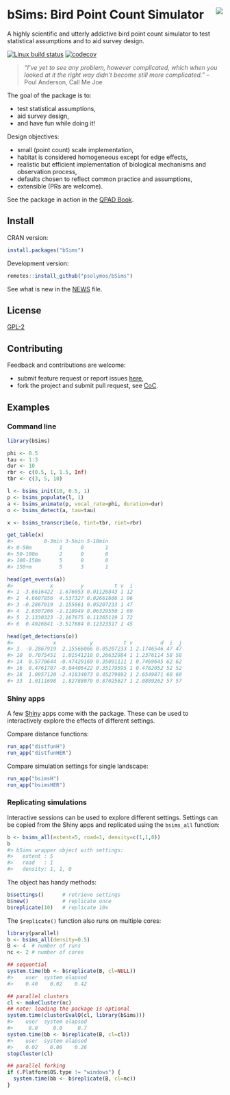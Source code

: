# bSims: Bird Point Count Simulator <img src="https://raw.githubusercontent.com/psolymos/bSims/master/bsims.gif" align="right" style="padding-left:10px;background-color:white;" />

A highly scientific and utterly addictive bird point count simulator to
test statistical assumptions and to aid survey design.

[![Linux build
status](https://travis-ci.org/psolymos/bSims.svg?branch=master)](https://travis-ci.org/psolymos/bSims)
[![codecov](https://codecov.io/gh/psolymos/bSims/branch/master/graph/badge.svg)](https://codecov.io/gh/psolymos/bSims)

> *“I’ve yet to see any problem, however complicated, which when you
> looked at it the right way didn’t become still more complicated.”* –
> Poul Anderson, Call Me Joe

The goal of the package is to:

  - test statistical assumptions,
  - aid survey design,
  - and have fun while doing it\!

Design objectives:

  - small (point count) scale implementation,
  - habitat is considered homogeneous except for edge effects,
  - realistic but efficient implementation of biological mechanisms and
    observation process,
  - defaults chosen to reflect common practice and assumptions,
  - extensible (PRs are welcome).

See the package in action in the [QPAD
Book](https://peter.solymos.org/qpad-book/).

## Install

CRAN version:

``` r
install.packages("bSims")
```

Development version:

``` r
remotes::install_github("psolymos/bSims")
```

See what is new in the [NEWS](NEWS.md) file.

## License

[GPL-2](https://www.gnu.org/licenses/old-licenses/gpl-2.0.html)

## Contributing

Feedback and contributions are welcome:

  - submit feature request or report issues
    [here](https://github.com/psolymos/bSims/issues),
  - fork the project and submit pull request, see
    [CoC](CODE_OF_CONDUCT.md).

## Examples

### Command line

``` r
library(bSims)

phi <- 0.5
tau <- 1:3
dur <- 10
rbr <- c(0.5, 1, 1.5, Inf)
tbr <- c(3, 5, 10)

l <- bsims_init(10, 0.5, 1)
p <- bsims_populate(l, 1)
a <- bsims_animate(p, vocal_rate=phi, duration=dur)
o <- bsims_detect(a, tau=tau)

x <- bsims_transcribe(o, tint=tbr, rint=rbr)

get_table(x)
#>          0-3min 3-5min 5-10min
#> 0-50m         1      0       1
#> 50-100m       2      0       0
#> 100-150m      5      0       0
#> 150+m         5      3       1

head(get_events(a))
#>            x         y          t v  i
#> 1 -3.6616422 -1.676053 0.01126843 1 12
#> 2  4.6607856  4.537327 0.02661606 1 96
#> 3 -0.2867919  2.155661 0.05207233 1 47
#> 4  2.6507206 -1.110949 0.06329550 1 69
#> 5  2.1330323 -2.167675 0.11365119 1 72
#> 6  0.4926841 -3.517884 0.12323517 1 45

head(get_detections(o))
#>             x           y          t v         d  i  j
#> 3  -0.2867919  2.15566066 0.05207233 1 2.1746546 47 47
#> 10  0.7075451  1.01541218 0.26632984 1 1.2376114 58 58
#> 14  0.5770644 -0.47429169 0.35091111 1 0.7469645 62 62
#> 16  0.4761707 -0.04406422 0.35179595 1 0.4782052 52 52
#> 18  1.0957120 -2.41834073 0.45279692 1 2.6549871 60 60
#> 33  1.0111698  1.82788079 0.87025627 1 2.0889262 57 57
```

### Shiny apps

A few [Shiny](https://shiny.rstudio.com/) apps come with the package.
These can be used to interactively explore the effects of different
settings.

Compare distance functions:

``` r
run_app("distfunH")
run_app("distfunHER")
```

Compare simulation settings for single landscape:

``` r
run_app("bsimsH")
run_app("bsimsHER")
```

### Replicating simulations

Interactive sessions can be used to explore different settings. Settings
can be copied from the Shiny apps and replicated using the `bsims_all`
function:

``` r
b <- bsims_all(extent=5, road=1, density=c(1,1,0))
b
#> bSims wrapper object with settings:
#>   extent : 5
#>   road   : 1
#>   density: 1, 1, 0
```

The object has handy methods:

``` r
b$settings()      # retrieve settings
b$new()           # replicate once
b$replicate(10)   # replicate 10x
```

The `$replicate()` function also runs on multiple cores:

``` r
library(parallel)
b <- bsims_all(density=0.5)
B <- 4  # number of runs
nc <- 2 # number of cores

## sequential
system.time(bb <- b$replicate(B, cl=NULL))
#>    user  system elapsed 
#>    0.40    0.02    0.42

## parallel clusters
cl <- makeCluster(nc)
## note: loading the package is optional
system.time(clusterEvalQ(cl, library(bSims)))
#>    user  system elapsed 
#>     0.0     0.0     0.7
system.time(bb <- b$replicate(B, cl=cl))
#>    user  system elapsed 
#>    0.02    0.00    0.26
stopCluster(cl)

## parallel forking
if (.Platform$OS.type != "windows") {
  system.time(bb <- b$replicate(B, cl=nc))
}
```
